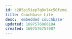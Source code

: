```yaml
---
id: c285pj5iep7q8xl4c50fzmq
title: Couchbase Lite
desc: 'embedded couchbase'
updated: 1697576866184
created: 1697576757987
---
```

